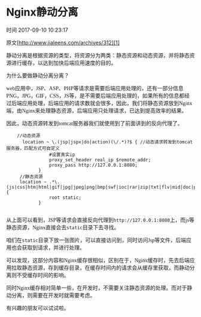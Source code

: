 # Nginx静动分离

 时间 2017-09-10 10:23:17  

原文[http://www.jialeens.com/archives/312][1]
<font face=微软雅黑>

静动分离是根据资源的类型，将资源分为两类：静态资源和动态资源，并将静态资源进行缓存，以达到加快后端应用速度的目的。

为什么要做静动分离分离？

web应用中，JSP、ASP、PHP等请求是需要后端应用处理的，还有一部分信息PNG，JPG，GIF，CSS，JS等，是不需要后端应用处理的，如果所有的信息都经过后端应用处理，后端应用的请求数就会很多，因此，我们将静态资源放到Nginx端，由Nginx来处理静态资源，后端应用只处理请求，已达到提高效率的结果。

因此，动态资源转发到tomcat服务器我们就使用到了前面讲到的反向代理了。

```nginx
    //动态资源
      location ~ \.(jsp|jspx|do|action)(\/.*)?$ { //动态请求转发到tomcat服务器，匹配方式可自定义
                #设置真实ip
                proxy_set_header real_ip $remote_addr;  
                proxy_pass http://127.0.0.1:8080;
            }
     //静态资源    
     location ~ .*\.(js|css|htm|html|gif|jpg|jpeg|png|bmp|swf|ioc|rar|zip|txt|flv|mid|doc|ppt|pdf|xls|mp3|wma)$ { 
                root static;
            }
    
```

从上面可以看到，JSP等请求会直接反向代理到`http://127.0.0.1:8080`上，而js等静态资源，Nginx直接会去`static`目录下去寻找。

咱们在`static`目录下放一张图片，可以直接访问到，同时访问Jsp等文件，后端应用也会获取到请求，并进行处理。

可以发现，这部分内容和Nginx缓存很相似，区别在于，Nginx缓存时，先去后端应用拉取静态资源，存到缓存目录，在缓存时间内的请求会从缓存里获取，而静动分离则不受缓存时间的影响。 

同时Nginx缓存相对简单一些，在开发时，不需要关注静态资源的处理。而对于静动分离，则需要在开发时就需要考虑。

有兴趣的朋友可以试试啦。
</font>

[1]: http://www.jialeens.com/archives/312
